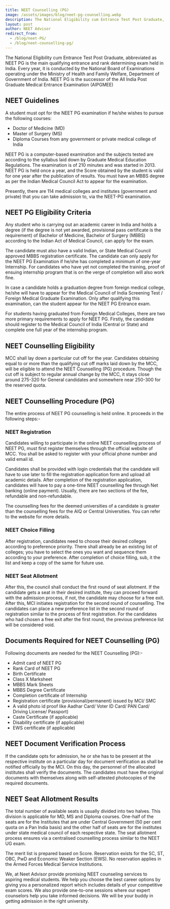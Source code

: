 ```yaml
---
title: NEET Counselling (PG)
image: /assets/images/blog/neet-pg-counselling.webp
description: The National Eligibility cum Entrance Test Post Graduate, abbreviated as NEET PG is the main qualifying entrance and rank determining exam held in India.
layout: post
author: NEET Advisor
redirect_from:
  - /blog/neet-PG/
  - /blog/neet-counselling-pg/
---
```


The National Eligibility cum Entrance Test Post Graduate, abbreviated as NEET PG is the main qualifying entrance and rank determining exam held in India. Every year, it is conducted by the National Board of Examinations operating under the Ministry of Health and Family Welfare, Department of Government of India. NEET PG is the successor of the All India Post Graduate Medical Entrance Examination (AIPGMEE)

## NEET Guidelines

A student must opt for the NEET PG examination if he/she wishes to pursue the following courses:

- Doctor of Medicine (MD)
- Master of Surgery (MS)
- Diploma Courses from any government or private medical college of India

NEET PG is a computer-based examination and the subjects tested are according to the syllabus laid down by Graduate Medical Education Regulations. The examination is of 210 minutes and was started in 2013. NEET PG is held once a year, and the Score obtained by the student is valid for one year after the publication of results. You must have an MBBS degree as per the Indian Medical Council Act to appear for the examination.

Presently, there are 114 medical colleges and institutes (government and private) that you can take admission to, via the NEET-PG examination.

## NEET PG Eligibility Criteria

Any student who is carrying out an academic career in India and holds a degree (if the degree is not yet awarded, provisional pass certificate is the requirement) of Bachelor of Medicine, Bachelor of Surgery (MBBS) according to the Indian Act of Medical Council, can apply for the exam.

The candidate must also have a valid Indian, or State Medical Council approved MBBS registration certificate. The candidate can only apply for the NEET PG Examination if he/she has completed a minimum of one-year Internship. For candidates who have yet not completed the training, proof of ensuing internship program that is on the verge of completion will also work fine.

In case a candidate holds a graduation degree from foreign medical college, he/she will have to appear for the Medical Council of India Screening Test / Foreign Medical Graduate Examination. Only after qualifying this examination, can the student appear for the NEET PG Entrance exam. 

For students having graduated from Foreign Medical Colleges, there are two more primary requirements to apply for NEET PG. Firstly, the candidate should register to the Medical Council of India (Central or State) and complete one full year of the internship program.

## NEET Counselling Eligibility

MCC shall lay down a particular cut off for the year. Candidates obtaining equal to or more than
the qualifying cut off marks laid down by the MCC, will be eligible to attend the NEET Counselling (PG) procedure. Though the cut off is subject to regular annual change by the MCC, it stays
close around 275-320 for General candidates and somewhere near 250-300 for the reserved
quota.

## NEET Counselling Procedure (PG)

The entire process of NEET PG counselling is held online. It proceeds in the following steps:-

### NEET Registration

Candidates willing to participate in the online NEET counselling process of NEET PG, must first register
themselves through the official website of MCC. You shall be asked to register with your official
phone number and valid email id. 

Candidates shall be provided with login credentials that the candidate will have to use later to fill the registration application form and upload all academic details. After completion of the registration application, candidates will have to pay a one-time NEET counselling fee through Net banking (online payment). Usually, there are two sections of the fee, refundable and non-refundable. 

The counselling fees for the deemed universities of a candidate is greater than the counselling fees for the AIQ or Central Universities. You can refer to the website for more details.

### NEET Choice Filling

After registration, candidates need to choose their desired colleges according to preference priority. There shall already be an existing list of colleges; you have to select the ones you want
and sequence them according to your preference. After completion of choice filling, sub, it the list
and keep a copy of the same for future use.

### NEET Seat Allotment

After this, the council shall conduct the first round of seat allotment. If the candidate gets a seat in their desired institute, they can proceed forward with the admission process, if not, the candidate may choose for a free exit. After this, MCI initiates registration for the second round of
counselling. The candidates can place a new preference list in the second round of registration
similar to the process of first registration. For the candidates who had chosen a free exit after the
first round, the previous preference list will be considered void.

## Documents Required for NEET Counselling (PG)

Following documents are needed for the NEET Counselling (PG):-

- Admit card of NEET PG
- Rank Card of NEET PG
- Birth Certificate
- Class X Marksheet
- MBBS Mark Sheets
- MBBS Degree Certificate
- Completion certificate of Internship
- Registration certificate (provisional/permanent) issued by MCI/ SMC
- A valid photo id proof like Aadhar Card/ Voter ID Card/ PAN Card/ Driving License/
  Passport)
- Caste Certificate (if applicable)
- Disability certificate (if applicable)
- EWS certificate (if applicable)

## NEET Document Verification Process

If the candidate opts for admission, he or she has to be present at the respective institute on a
particular day for document verification as shall be notified officially by the MCI. On this day, the personnel of the allocated institutes shall verify the documents. The candidates must have the
original documents with themselves along with self-attested photocopies of the required
documents.

## NEET Seat Allotment Results

The total number of available seats is usually divided into two halves. This division is applicable
for MD, MS and Diploma courses. One-half of the seats are for the Institutes that are under Central
Government (50 per cent quota on a Pan India basis) and the other half of seats are for the
institutes under state medical council of each respective state. The seat allotment process ensures
via a centralised counselling process similar to the NEET UG exam.

The merit list is prepared based on Score. Reservation exists for the SC, ST, OBC, PwD and
Economic Weaker Section (EWS). No reservation applies in the Armed Forces Medical Service
Institutions.

We, at Neet Advisor provide promising NEET counseling services to aspiring medical students. We help
you choose the best career options by giving you a personalized report which includes details of
your competitive exam scores. We also provide one-to-one sessions where our expert counselors
help you take informed decisions. We will be your buddy in getting admission in the right
university.
